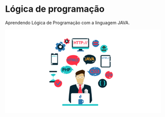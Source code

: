 # Lógica de programação
Aprendendo Lógica de Programação com a linguagem JAVA. 


![logo das linguagens e aprendizados](https://github.com/jtn-san/logica/blob/master/Linguagem.png)
